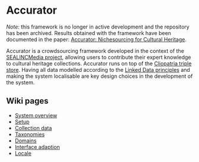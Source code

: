 # Accurator #
*Note:* this framework is no longer in active development and the repository has been archived. Results obtained with the framework have been documented in the paper: [Accurator: Nichesourcing for Cultural Heritage](http://dx.doi.org/10.15346/hc.v6i1.2).

Accurator is a crowdsourcing framework developed in the context of the [SEALINCMedia project](https://sealincmedia.wordpress.com), allowing users to contribute their expert knowledge to cultural heritage collections. Accurator runs on top of the [Cliopatria triple store](https://github.com/ClioPatria/ClioPatria). Having all data modelled according to the [Linked Data principles](http://www.w3.org/DesignIssues/LinkedData.html) and making the system localisable are key design choices in the development of the system.

## Wiki pages
* [System overview](https://github.com/rasvaan/accurator/wiki)
* [Setup](https://github.com/rasvaan/accurator/wiki/1.-Setup)
* [Collection data](https://github.com/rasvaan/accurator/wiki/2.-Collection-data)
* [Taxonomies](https://github.com/rasvaan/accurator/wiki/3.-Taxonomies)
* [Domains](https://github.com/rasvaan/accurator/wiki/4.-Domains)
* [Interface adaption](https://github.com/rasvaan/accurator/wiki/5.-Interface-adaption)
* [Locale](https://github.com/rasvaan/accurator/wiki/6.-Locale)
